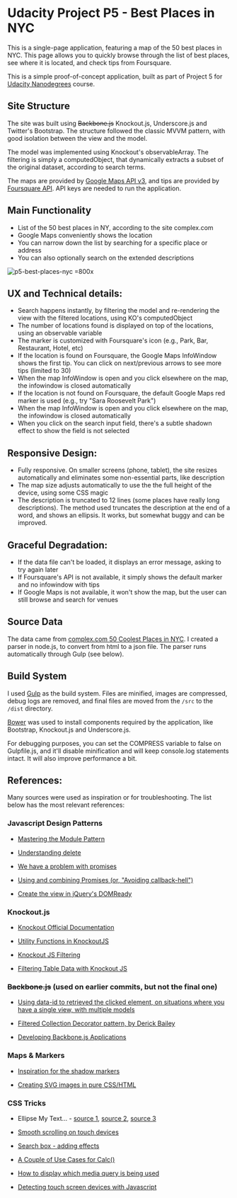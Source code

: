 # Udacity Project P5 - Best Places in NYC

This is a single-page application, featuring a map of the 50 best places in NYC. This page allows you to quickly browse through the list of best places, see where it is located, and check tips from Foursquare.

This is a simple proof-of-concept application,  built as part of Project 5 for [Udacity Nanodegrees](https://www.udacity.com/nanodegree) course.


## Site Structure

The site was built using ~~Backbone.js~~ Knockout.js, Underscore.js and Twitter's Bootstrap. The structure followed the classic MVVM pattern, with good isolation between the view and the model.

The model was implemented using Knockout's observableArray. The filtering is simply a computedObject, that dynamically extracts a subset of the original dataset, according to search terms.

The maps are provided by [Google Maps API v3](https://developers.google.com/maps/documentation/javascript), and tips are provided by [Foursquare API](https://developer.foursquare.com/). API keys are needed to run the application.


## Main Functionality

* List of the 50 best places in NY, according to the site complex.com
* Google Maps conveniently shows the location
* You can narrow down the list by searching for a specific place or address
* You can also optionally search on the extended descriptions

![p5-best-places-nyc =800x](https://cloud.githubusercontent.com/assets/11373126/8270345/6a4b59fc-17aa-11e5-8c94-8264846f6540.png)


## UX and Technical details:

* Search happens instantly, by filtering the model and re-rendering the view with the filtered locations, using KO's computedObject
* The number of locations found is displayed on top of the locations, using an observable variable
* The marker is customized with Foursquare's icon (e.g., Park, Bar, Restaurant, Hotel, etc)
* If the location is found on Foursquare, the Google Maps InfoWindow shows the first tip. You can click on next/previous arrows to see more tips (limited to 30)
* When the map InfoWindow is open and you click elsewhere on the map, the infowindow is closed automatically
* If the location is not found on Foursquare, the default Google Maps red marker is used (e.g., try "Sara Roosevelt Park")
* When the map InfoWindow is open and you click elsewhere on the map, the infowindow is closed automatically
* When you click on the search input field, there's a subtle shadown effect to show the field is not selected


## Responsive Design:

* Fully responsive. On smaller screens (phone, tablet), the site resizes automatically and eliminates some non-essential parts, like description
* The map size adjusts automatically to use the the full height of the device, using some CSS magic
* The description is truncated to 12 lines (some places have really long descriptions). The method used truncates the description at the end of a word, and shows an ellipsis. It works, but somewhat buggy and can be improved.


## Graceful Degradation:
* If the data file can't be loaded, it displays an error message, asking to try again later
* If Foursquare's API is not available, it simply shows the default marker and no infowindow with tips
* If Google Maps is not available, it won't show the map, but the user can still browse and search for venues


## Source Data

The data came from [complex.com 50 Coolest Places in NYC](http://www.complex.com/pop-culture/2014/07/the-50-coolest-places-in-nyc-right-now/). I created a parser in node.js, to convert from html to a json file. The parser runs automatically through Gulp (see below).


## Build System

I used [Gulp](http://gulpjs.com/) as the build system. Files are minified, images are compressed, debug logs are removed, and final files are moved from the `/src` to the `/dist` directory.

[Bower](http://bower.io/) was used to install components required by the application, like Bootstrap, Knockout.js and Underscore.js.

For debugging purposes, you can set the COMPRESS variable to false on Gulpfile.js, and it'll disable minification and will keep console.log statements intact. It will also improve performance a bit.


## References:

Many sources were used as inspiration or for troubleshooting. The list below has the most relevant references:

### Javascript Design Patterns

- [Mastering the Module Pattern](http://toddmotto.com/mastering-the-module-pattern/)

- [Understanding delete](http://perfectionkills.com/understanding-delete/)

- [We have a problem with promises](http://pouchdb.com/2015/05/18/we-have-a-problem-with-promises.html)

- [Using and combining Promises (or, "Avoiding callback-hell")](http://www.nurkiewicz.com/2013/03/promises-and-deferred-objects-in-jquery.html)

- [Create the view in jQuery's DOMReady](http://stackoverflow.com/questions/10371539/why-define-anonymous-function-and-pass-jquery-as-the-argument/10372429#10372429)


### Knockout.js


- [Knockout Official Documentation](http://knockoutjs.com/documentation/introduction.html)

- [Utility Functions in KnockoutJS](http://www.knockmeout.net/2011/04/utility-functions-in-knockoutjs.html)

- [Knockout JS Filtering](http://www.madebymarket.com/blog/dev/filtering-selects-with-knockout-js.html)

- [Filtering Table Data with Knockout JS](http://ryanrahlf.com/filtering-table-data-with-knockout-js/)


### ~~Backbone.js~~ (used on earlier commits, but not the final one)

- [Using data-id to retrieved the clicked element, on situations where you have a single view, with multiple models](https://lostechies.com/derickbailey/2011/10/11/backbone-js-getting-the-model-for-a-clicked-element/)

- [Filtered Collection Decorator pattern, by Derick Bailey](http://spin.atomicobject.com/2013/08/08/filter-backbone-collection/)

- [Developing Backbone.js Applications](http://addyosmani.github.io/backbone-fundamentals/#events)


### Maps & Markers

- [Inspiration for the shadow markers](http://www.foodspotting.com/find/within/40.74368139882518,-73.99250956170653/40.769687713159634,-73.91182871453856)

- [Creating SVG images in pure CSS/HTML](http://metafizzy.co/blog/making-svg-buttons/)


### CSS Tricks

- Ellipse My Text… - [source 1](https://css-tricks.com/line-clampin/), [source 2](http://html5hub.com/ellipse-my-text/), [source 3](http://jsfiddle.net/nLf0Ltf6/2/)

- [Smooth scrolling on touch devices](https://css-tricks.com/snippets/css/momentum-scrolling-on-ios-overflow-elements/)

- [Search box - adding effects](http://callmenick.com/post/various-css-input-text-styles)

- [A Couple of Use Cases for Calc()](https://css-tricks.com/a-couple-of-use-cases-for-calc/)

- [How to display which media query is being used](http://stackoverflow.com/questions/13730405/how-to-display-which-media-query-is-being-used)

- [Detecting touch screen devices with Javascript](http://stackoverflow.com/questions/3974827/detecting-touch-screen-devices-with-javascript)
